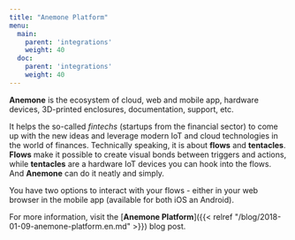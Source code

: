 ```yaml
---
title: "Anemone Platform"
menu:
  main:
    parent: 'integrations'
    weight: 40
  doc:
    parent: 'integrations'
    weight: 40
---
```


**Anemone** is the ecosystem of cloud, web and mobile app, hardware devices, 3D-printed enclosures, documentation, support, etc.

It helps the so-called *fintechs* (startups from the financial sector) to come up with the new ideas and leverage modern IoT and cloud technologies in the world of finances. Technically speaking, it is about **flows** and **tentacles**. **Flows** make it possible to create visual bonds between triggers and actions, while **tentacles** are a hardware IoT devices you can hook into the flows. And **Anemone** can do it neatly and simply.

You have two options to interact with your flows - either in your web browser in the mobile app (available for both iOS an Android).

For more information, visit the [**Anemone Platform**]({{< relref "/blog/2018-01-09-anemone-platform.en.md" >}}) blog post.
